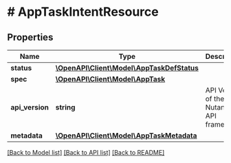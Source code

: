 # # AppTaskIntentResource

## Properties

Name | Type | Description | Notes
------------ | ------------- | ------------- | -------------
**status** | [**\OpenAPI\Client\Model\AppTaskDefStatus**](AppTaskDefStatus.md) |  | [optional]
**spec** | [**\OpenAPI\Client\Model\AppTask**](AppTask.md) |  | [optional]
**api_version** | **string** | API Version of the Nutanix v3 API framework. | [optional] [default to '3.1.0']
**metadata** | [**\OpenAPI\Client\Model\AppTaskMetadata**](AppTaskMetadata.md) |  |

[[Back to Model list]](../../README.md#models) [[Back to API list]](../../README.md#endpoints) [[Back to README]](../../README.md)
